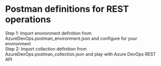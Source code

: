 # Postman definitions for REST operations

Step 1: Import environment definition from AzureDevOps.postman_environment.json and configure for your environment</br>
Step 2: Import collection definition from AzureDevOps.postman_collection.json and play with Azure DevOps REST API</br>
